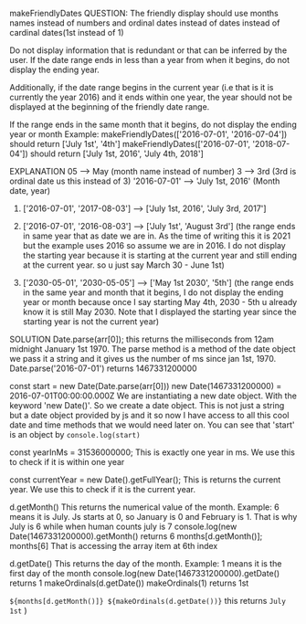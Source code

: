 makeFriendlyDates
QUESTION:
The friendly display should use months names instead of numbers and ordinal dates instead of 
dates instead of cardinal dates(1st instead of 1)

Do not display information that is redundant or that can be inferred by the user. If the date
range ends in less than a year from when it begins, do not display the ending year. 

Additionally, if the date range begins in the current year (i.e that is it is currently the year 2016) and it ends within one year, the year should not be displayed at the beginning of the friendly date range.

If the range ends in the same month that it begins, do not display the ending year or month
Example:
makeFriendlyDates(['2016-07-01', '2016-07-04']) should return ['July 1st', '4th']
makeFriendlyDates(['2016-07-01', '2018-07-04']) should return ['July 1st, 2016',  'July 4th, 2018']




EXPLANATION
05 --> May                             (month name instead of number)
3  --> 3rd                             (3rd is ordinal date us this instead of 3)
'2016-07-01' --> 'July 1st, 2016'      (Month date, year)


1. ['2016-07-01', '2017-08-03'] --> ['July 1st, 2016', 'July 3rd, 2017']

2. ['2016-07-01', '2016-08-03'] --> ['July 1st',  'August 3rd']
   (the range ends in same year that as date we are in. As the time of writing this it is 2021 but the example uses 2016 so assume we are in 2016. I do not display the starting year because it is starting at the current year and still ending at the current year. so u just say March 30 - June 1st)

3. ['2030-05-01', '2030-05-05'] --> ['May 1st 2030', '5th']
   (the range ends in the same year and month that it begins, I do not display the ending year or month because once I say starting May 4th, 2030 - 5th u already know it is still May  2030. Note that I displayed the starting year since the starting year is not the current year)

SOLUTION
  Date.parse(arr[0]);
  this returns the milliseconds from 12am midnight January 1st 1970. 
  The parse method is a method of the date object we pass it a string and it gives us the number of ms since jan 1st, 1970.
  Date.parse('2016-07-01') returns 1467331200000

  const start =  new Date(Date.parse(arr[0])) 
  new Date(1467331200000) = 2016-07-01T00:00:00.000Z
  We are instantiating a new date object. With the keyword 'new Date()'. 
  So we create a date object. This is not just a string but a date object provided by js and it so now I have access to all this cool date and time methods that we would need later on.
  You can see that 'start' is an object by `console.log(start)`

 const yearInMs = 31536000000;
  This is exactly one year in ms. We use this to check if it is within one year

  const currentYear = new Date().getFullYear();
  This is returns the current year. We use this to check if it is the current year.

  d.getMonth()
  This returns the numerical value of the month. Example: 6 means it is July. Js starts at 0, so January is 0 and February is 1. That is why July is 6 while when human counts july is 7
  console.log(new Date(1467331200000).getMonth() returns 6
  months[d.getMonth()];  months[6]
  That is accessing the array item at 6th index

d.getDate()
This returns the day of the month. Example: 1 means it is the first day of the month
console.log(new Date(1467331200000).getDate() returns 1
makeOrdinals(d.getDate())
makeOrdinals(1) returns 1st

`${months[d.getMonth()]} ${makeOrdinals(d.getDate())}`
this returns `July 1st`
)

